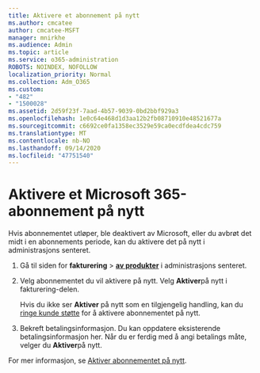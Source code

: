 ```yaml
---
title: Aktivere et abonnement på nytt
ms.author: cmcatee
author: cmcatee-MSFT
manager: mnirkhe
ms.audience: Admin
ms.topic: article
ms.service: o365-administration
ROBOTS: NOINDEX, NOFOLLOW
localization_priority: Normal
ms.collection: Adm_O365
ms.custom:
- "482"
- "1500028"
ms.assetid: 2d59f23f-7aad-4b57-9039-0bd2bbf929a3
ms.openlocfilehash: 1e0c64e468d1d3aa12b2fb08710910e48521677a
ms.sourcegitcommit: c6692ce0fa1358ec3529e59ca0ecdfdea4cdc759
ms.translationtype: MT
ms.contentlocale: nb-NO
ms.lasthandoff: 09/14/2020
ms.locfileid: "47751540"
---
```

# <a name="reactivate-a-microsoft-365-subscription"></a>Aktivere et Microsoft 365-abonnement på nytt

Hvis abonnementet utløper, ble deaktivert av Microsoft, eller du avbrøt det midt i en abonnements periode, kan du aktivere det på nytt i administrasjons senteret.
  
1. Gå til siden for **fakturering** \> **[av produkter](https://go.microsoft.com/fwlink/p/?linkid=842054)** i administrasjons senteret.

2. Velg abonnementet du vil aktivere på nytt. Velg **Aktiver**på nytt i fakturering-delen.

    Hvis du ikke ser **Aktiver** på nytt som en tilgjengelig handling, kan du [ringe kunde støtte](https://docs.microsoft.com/microsoft-365/admin/contact-support-for-business-products) for å aktivere abonnementet på nytt.

3. Bekreft betalingsinformasjon. Du kan oppdatere eksisterende betalingsinformasjon her. Når du er ferdig med å angi betalings måte, velger du **Aktiver**på nytt.

For mer informasjon, se [Aktiver abonnementet på nytt](https://docs.microsoft.com/microsoft-365/commerce/subscriptions/reactivate-your-subscription).